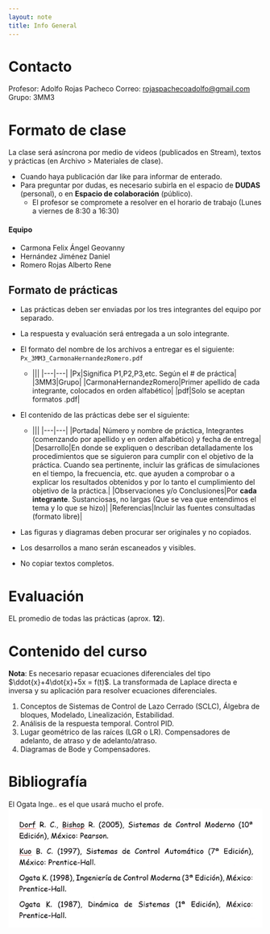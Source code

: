 ```yaml
---
layout: note
title: Info General
---
```


# Contacto
Profesor: Adolfo Rojas Pacheco
Correo: rojaspachecoadolfo@gmail.com
Grupo: 3MM3

# Formato de clase
La clase será asíncrona por medio de videos (publicados en Stream), textos y prácticas (en Archivo > Materiales de clase).

* Cuando haya publicación dar like para informar de enterado.
* Para preguntar por dudas, es necesario subirla en el espacio de **DUDAS** (personal), o en **Espacio de colaboración** (público).
	* El profesor se compromete a resolver en el horario de trabajo (Lunes a viernes de 8:30 a 16:30)

#### Equipo
- Carmona Felix Ángel Geovanny
- Hernández Jiménez Daniel
- Romero Rojas Alberto Rene

## Formato de prácticas

* Las prácticas deben ser enviadas por los tres integrantes del equipo por separado.
* La respuesta y evaluación será entregada a un solo integrante.
* El formato del nombre de los archivos a entregar es el siguiente: `Px_3MM3_CarmonaHernandezRomero.pdf`
	* |||
	|---|---|
	|Px|Significa P1,P2,P3,etc. Según el # de práctica|
	|3MM3|Grupo|
	|CarmonaHernandezRomero|Primer apellido de cada integrante, colocados en orden alfabético|
	|pdf|Solo se aceptan formatos .pdf|
	
	
* El contenido de las prácticas debe ser el siguiente:
	* |||
	|---|---|
	|Portada| Número y nombre de práctica, Integrantes (comenzando por apellido y en orden alfabético) y fecha de entrega|
	|Desarrollo|En donde se expliquen o describan detalladamente los procedimientos que se siguieron para cumplir con el objetivo de la práctica. Cuando sea pertinente, incluir las gráficas de simulaciones en el tiempo, la frecuencia, etc. que ayuden a comprobar o a explicar los resultados obtenidos y por lo tanto el cumplimiento del objetivo de la práctica.|
	|Observaciones y/o Conclusiones|Por **cada integrante**. Sustanciosas, no largas (Que se vea que entendimos el tema y lo que se hizo)|
	|Referencias|Incluir las fuentes consultadas (formato libre)|
* Las figuras y diagramas deben procurar ser originales y no copiados.
* Los desarrollos a mano serán escaneados y visibles.
* No copiar textos completos.

# Evaluación
EL promedio de todas las prácticas (aprox. **12**).

# Contenido del curso
**Nota**: Es necesario repasar ecuaciones diferenciales del tipo $\ddot{x}+4\dot{x}+5x = f(t)$. La transformada de Laplace directa e inversa y su aplicación para resolver ecuaciones diferenciales.

1. Conceptos de Sistemas de Control de Lazo Cerrado (SCLC), Álgebra de bloques, Modelado, Linealización, Estabilidad.
2. Análisis de la respuesta temporal. Control PID.
3. Lugar geométrico de las raíces (LGR o LR). Compensadores de adelanto, de atraso y de adelanto/atraso.
4. Diagramas de Bode y Compensadores.

# Bibliografía
El Ogata Inge.. es el que usará mucho el profe.
![f293b34fa60bbfd7ccc33419633e4f09.png](../../img/03b9ba9b83a7403898e597679f4438e6.png)
